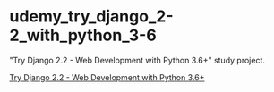 # udemy_try_django_2-2_with_python_3-6
"Try Django 2.2 - Web Development with Python 3.6+" study project.

[Try Django 2.2 - Web Development with Python 3.6+](https://www.udemy.com/course/try-django-2-2-python-web-development/learn/lecture/14258932#overview)
